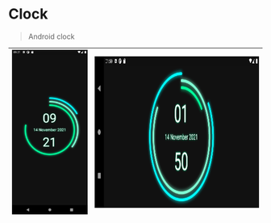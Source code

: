 # Clock

>Android clock

|<img src="/Clock/Clock/Images/Screenshot_1636830445.png" width="300"> | <img src="/Clock/Clock/Images/Screenshot_1636830495.png" height="300"> |
| -- | -- |
